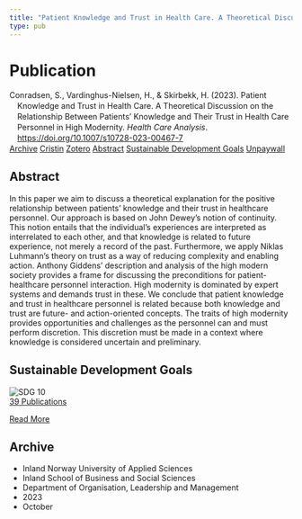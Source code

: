 ```yaml
---
title: "Patient Knowledge and Trust in Health Care. A Theoretical Discussion on the Relationship Between Patients’ Knowledge and Their Trust in Health Care Personnel in High Modernity"
type: pub
---
```

<h1>Publication</h1>
<article id="csl-bib-container-4NEXH99C" class="csl-bib-container">
  <div class="csl-bib-body" style="line-height: 1.35; padding-left: 1em; text-indent:-1em;">
  <div class="csl-entry">Conradsen, S., Vardinghus-Nielsen, H., &amp; Skirbekk, H. (2023). Patient Knowledge and Trust in Health Care. A Theoretical Discussion on the Relationship Between Patients&#x2019; Knowledge and Their Trust in Health Care Personnel in High Modernity. <i>Health Care Analysis</i>. <a href="https://doi.org/10.1007/s10728-023-00467-7">https://doi.org/10.1007/s10728-023-00467-7</a></div>
</div>
  <div class="csl-bib-buttons">
    <a href="#taxonomy-article-4NEXH99C" class="csl-bib-button">Archive</a>
    <a href="https://app.cristin.no/results/show.jsf?id=2182735" alt="Cristin URL" class="csl-bib-button">Cristin</a>
    <a href="http://zotero.org/groups/5022929/items/4NEXH99C" alt="Zotero URL" class="csl-bib-button">Zotero</a>
    <a href="#abstract-article-4NEXH99C" class="csl-bib-button">Abstract</a>
    <a href="#sdg-article-4NEXH99C" class="csl-bib-button">Sustainable Development Goals</a>
    <a href="https://link.springer.com/content/pdf/10.1007/s10728-023-00467-7.pdf" class="csl-bib-button">Unpaywall</a>
  </div>
  <div id="csl-bib-meta-container-4NEXH99C"></div>
</article>
<div id="csl-bib-meta-4NEXH99C" class="csl-bib-meta">
  <article id="abstract-article-4NEXH99C" class="abstract-article">
    <h1>Abstract</h1>
    In this paper we aim to discuss a theoretical explanation for the positive relationship between patients’ knowledge and their trust in healthcare personnel. Our approach is based on John Dewey’s notion of continuity. This notion entails that the individual’s experiences are interpreted as interrelated to each other, and that knowledge is related to future experience, not merely a record of the past. Furthermore, we apply Niklas Luhmann’s theory on trust as a way of reducing complexity and enabling action. Anthony Giddens’ description and analysis of the high modern society provides a frame for discussing the preconditions for patient-healthcare personnel interaction. High modernity is dominated by expert systems and demands trust in these. We conclude that patient knowledge and trust in healthcare personnel is related because both knowledge and trust are future- and action-oriented concepts. The traits of high modernity provides opportunities and challenges as the personnel can and must perform discretion. This discretion must be made in a context where knowledge is considered uncertain and preliminary.
  </article>
  <article id="sdg-article-4NEXH99C" class="sdg-article">
    <h1>Sustainable Development Goals</h1>
    <div class="sdg-container"><div id="sdg10" class="sdg">
<img src="{{< params subfolder >}}images/sdg/sdg10_en.png" class="image" alt="SDG 10">
<div class="sdg-overlay">
<a href="{{< params subfolder >}}en/archive/?sdg=10#archive" class="sdg-publication-count"><span>39</span> Publications</a>
<p><a href="https://sdgs.un.org/goals/goal10" class="sdg-read-more">Read More</a></p>
</div>
</div></div>
  </article>
  <article id="taxonomy-article-4NEXH99C" class="taxonomy-article">
    <h1>Archive</h1>
    <ul>
      <li>Inland Norway University of Applied Sciences</li>
      <li>Inland School of Business and Social Sciences</li>
      <li>Department of Organisation, Leadership and Management</li>
      <li>2023</li>
      <li>October</li>
    </ul>
  </article>
</div>
